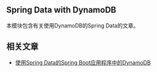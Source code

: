 ## Spring Data with DynamoDB

本模块包含有关使用DynamoDB的Spring Data的文章。

## 相关文章

+ [使用Spring Data的Spring Boot应用程序中的DynamoDB](http://tu-yucheng.github.io/springdata/2023/05/18/spring-data-dynamodb.html)